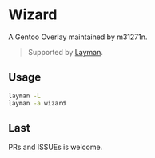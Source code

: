 # Wizard

A Gentoo Overlay maintained by m31271n.

> Supported by [Layman](https://wiki.gentoo.org/wiki/Layman).

## Usage

```sh
layman -L
layman -a wizard
```

## Last

PRs and ISSUEs is welcome.

